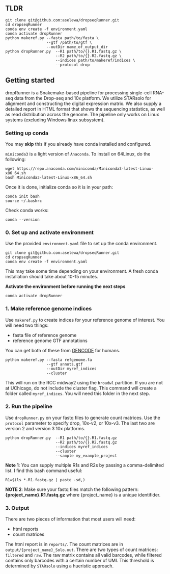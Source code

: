 ## TLDR

```
git clone git@github.com:aselewa/dropseqRunner.git
cd dropseqRunner
conda env create -f environment.yaml
conda activate dropRunner
python makeref.py --fasta path/to/fasta \
                  --gtf /path/to/gtf \
                  --outDir name_of_output_dir
python dropRunner.py  --R1 path/to/{}.R1.fastq.gz \
                      --R2 path/to/{}.R2.fastq.gz \
                      --indices path/to/makeref/indices \
                      --protocol drop
```

## Getting started

dropRunner is a Snakemake-based pipeline for processing single-cell RNA-seq data from the Drop-seq and 10x platform. We utilize STARsolo for alignment and constructing the digital expression matrix. We also supply a detailed report in HTML format that shows the sequencing statistics, as well as read distribution across the genome. The pipeline only works on Linux systems (excluding Windows linux subsystem). 

### Setting up conda

You may **skip** this if you already have conda installed and configured.
 
`miniconda3` is a light version of `Anaconda`. To install on 64Linux, do the following:

```
wget https://repo.anaconda.com/miniconda/Miniconda3-latest-Linux-x86_64.sh
bash Miniconda3-latest-Linux-x86_64.sh
```
Once it is done, initialize conda so it is in your path:

```
conda init bash
source ~/.bashrc
```

Check conda works:

```
conda --version
```

### 0. Set up and activate environment

Use the provided `environment.yaml` file to set up the conda environment.

```
git clone git@github.com:aselewa/dropseqRunner.git
cd dropseqRunner
conda env create -f environment.yaml
```
This may take some time depending on your environment. A fresh conda installation should take about 10-15 minutes. 

**Activate the environment before running the next steps**

```
conda activate dropRunner
```

### 1. Make reference genome indices

Use `makeref.py` to create indices for your reference genome of interest. You will need two things:

* fasta file of reference genome
* reference genome GTF annotations

You can get both of these from [GENCODE](https://www.gencodegenes.org/human/) for humans.

```
python makeref.py --fasta refgenome.fa
                  --gtf annots.gtf
                  --outDir myref_indices
                  --cluster
```

This will run on the RCC midway2 using the `broadwl` partition. If you are not at UChicago, do not include the cluster flag. 
This command will create a folder called `myref_indices`. You will need this folder in the next step.

### 2. Run the pipeline

Use `dropRunner.py` on your fastq files to generate count matrices. Use the `protocol` parameter to specify drop, 10x-v2, or 10x-v3. The last two are version 2 and version 3 10x platforms.

```
python dropRunner.py  --R1 path/to/{}.R1.fastq.gz
                      --R2 path/to/{}.R2.fastq.gz
                      --indices myref_indices
                      --cluster
                      --sample my_example_project
```

**Note 1**: You can supply multiple R1s and R2s by passing a comma-delimited list. I find this bash command useful:

```
R1=$(ls *.R1.fastq.gz | paste -sd,)
```

**NOTE 2**: Make sure your fastq files match the following pattern: **{project_name}.R1.fastq.gz** where {project_name} is a unique identifider.

### 3. Output

There are two pieces of information that most users will need:

* html reports
* count matrices

The html report is in `reports/`. The count matrices are in `output/{project_name}_Solo.out`. There are two types of count matrices: `filtered` and `raw`. The raw matrix contains all valid barcodes, while filtered contains only barcodes with a certain number of UMI. This threshold is determined by `STARsolo` using a hueristic approach.
